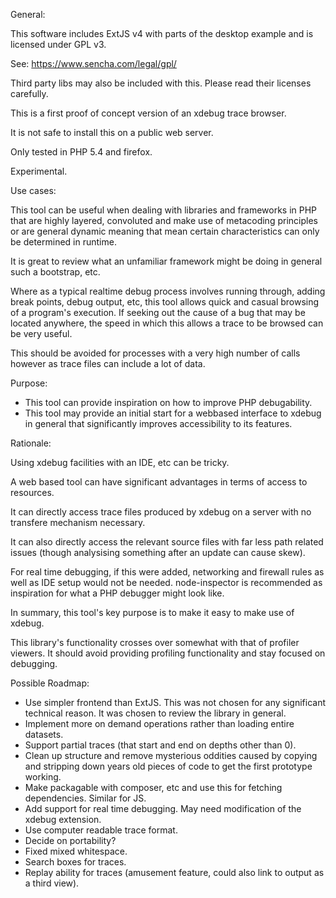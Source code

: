 General:

This software includes ExtJS v4 with parts of the desktop example and is licensed under GPL v3.

See: https://www.sencha.com/legal/gpl/

Third party libs may also be included with this. Please read their licenses carefully.

This is a first proof of concept version of an xdebug trace browser.

It is not safe to install this on a public web server.

Only tested in PHP 5.4 and firefox.

Experimental.

Use cases:

This tool can be useful when dealing with libraries and frameworks in PHP that are highly layered, convoluted and make use of metacoding principles or are general dynamic meaning that mean certain characteristics can only be determined in runtime.

It is great to review what an unfamiliar framework might be doing in general such a bootstrap, etc.

Where as a typical realtime debug process involves running through, adding break points, debug output, etc, this tool allows quick and casual browsing of a program's execution. If seeking out the cause of a bug that may be located anywhere, the speed in which this allows a trace to be browsed can be very useful.

This should be avoided for processes with a very high number of calls however as trace files can include a lot of data.

Purpose:

* This tool can provide inspiration on how to improve PHP debugability.
* This tool may provide an initial start for a webbased interface to xdebug in general that significantly improves accessibility to its features.

Rationale:

Using xdebug facilities with an IDE, etc can be tricky.

A web based tool can have significant advantages in terms of access to resources.

It can directly access trace files produced by xdebug on a server with no transfere mechanism necessary.

It can also directly access the relevant source files with far less path related issues (though analysising something after an update can cause skew).

For real time debugging, if this were added, networking and firewall rules as well as IDE setup would not be needed. node-inspector is recommended as inspiration for what a PHP debugger might look like.

In summary, this tool's key purpose is to make it easy to make use of xdebug.

This library's functionality crosses over somewhat with that of profiler viewers. It should avoid providing profiling functionality and stay focused on debugging.

Possible Roadmap:

* Use simpler frontend than ExtJS. This was not chosen for any significant technical reason. It was chosen to review the library in general.
* Implement more on demand operations rather than loading entire datasets.
* Support partial traces (that start and end on depths other than 0).
* Clean up structure and remove mysterious oddities caused by copying and stripping down years old pieces of code to get the first prototype working.
* Make packagable with composer, etc and use this for fetching dependencies. Similar for JS.
* Add support for real time debugging. May need modification of the xdebug extension.
* Use computer readable trace format.
* Decide on portability?
* Fixed mixed whitespace.
* Search boxes for traces.
* Replay ability for traces (amusement feature, could also link to output as a third view).
